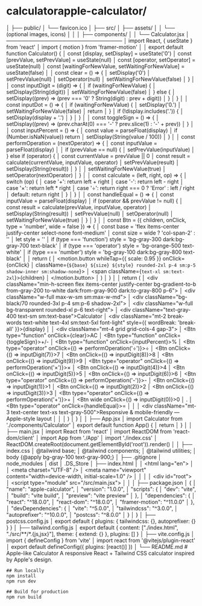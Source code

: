 # calculatorapple-calculator/
│
├── public/
│   └── favicon.ico
│
├── src/
│   ├── assets/
│   │   └── (optional images, icons)
│   │
│   ├── components/
│   │   └── Calculator.jsx
│       ───────────────────────────────
│       import React, { useState } from 'react'
│       import { motion } from 'framer-motion'
│
│       export default function Calculator() {
│         const [display, setDisplay] = useState('0')
│         const [prevValue, setPrevValue] = useState(null)
│         const [operator, setOperator] = useState(null)
│         const [waitingForNewValue, setWaitingForNewValue] = useState(false)
│
│         const clear = () => {
│           setDisplay('0')
│           setPrevValue(null)
│           setOperator(null)
│           setWaitingForNewValue(false)
│         }
│
│         const inputDigit = (digit) => {
│           if (waitingForNewValue) {
│             setDisplay(String(digit))
│             setWaitingForNewValue(false)
│           } else {
│             setDisplay((prev) => (prev === '0' ? String(digit) : prev + digit))
│           }
│         }
│
│         const inputDot = () => {
│           if (waitingForNewValue) {
│             setDisplay('0.')
│             setWaitingForNewValue(false)
│             return
│           }
│           if (!display.includes('.')) {
│             setDisplay(display + '.')
│           }
│         }
│
│         const toggleSign = () => {
│           setDisplay((prev) => (prev.charAt(0) === '-' ? prev.slice(1) : '-' + prev))
│         }
│
│         const inputPercent = () => {
│           const value = parseFloat(display)
│           if (Number.isNaN(value)) return
│           setDisplay(String(value / 100))
│         }
│
│         const performOperation = (nextOperator) => {
│           const inputValue = parseFloat(display)
│
│           if (prevValue == null) {
│             setPrevValue(inputValue)
│           } else if (operator) {
│             const currentValue = prevValue || 0
│             const result = calculate(currentValue, inputValue, operator)
│             setPrevValue(result)
│             setDisplay(String(result))
│           }
│
│           setWaitingForNewValue(true)
│           setOperator(nextOperator)
│         }
│
│         const calculate = (left, right, op) => {
│           switch (op) {
│             case '+': return left + right
│             case '-': return left - right
│             case '×': return left * right
│             case '÷': return right === 0 ? 'Error' : left / right
│             default: return right
│           }
│         }
│
│         const handleEqual = () => {
│           const inputValue = parseFloat(display)
│           if (operator && prevValue != null) {
│             const result = calculate(prevValue, inputValue, operator)
│             setDisplay(String(result))
│             setPrevValue(null)
│             setOperator(null)
│             setWaitingForNewValue(true)
│           }
│         }
│
│         const Btn = ({ children, onClick, type = 'number', wide = false }) => {
│           const base = 'flex items-center justify-center select-none font-medium'
│           const size = wide ? 'col-span-2' : ''
│           let style = ''
│           if (type === 'function') style = 'bg-gray-300 dark:bg-gray-700 text-black'
│           if (type === 'operator') style = 'bg-orange-500 text-white'
│           if (type === 'number') style = 'bg-gray-100 dark:bg-gray-800 text-black'
│
│           return (
│             <motion.button whileTap={{ scale: 0.95 }} onClick={onClick}
│               className={`${base} ${size} ${style} rounded-2xl p-4 sm:p-5 shadow-inner sm:shadow-none`}>
│               <span className={`text-xl sm:text-2xl`}>{children}</span>
│             </motion.button>
│           )
│         }
│
│         return (
│           <div className=\"min-h-screen flex items-center justify-center bg-gradient-to-b from-gray-200 to-white dark:from-gray-900 dark:to-gray-800 p-6\">
│             <div className=\"w-full max-w-sm sm:max-w-md\">
│               <div className=\"bg-black/70 rounded-3xl p-4 sm:p-6 shadow-2xl\">
│                 <div className=\"w-full bg-transparent rounded-xl p-6 text-right\">
│                   <div className=\"text-gray-400 text-sm sm:text-base\">Calculator</div>
│                   <div className=\"mt-2 break-words text-white text-4xl sm:text-5xl font-light\" style={{ wordBreak: 'break-all' }}>{display}</div>
│                 </div>
│                 <div className=\"mt-4 grid grid-cols-4 gap-3\">
│                   <Btn type=\"function\" onClick={clear}>AC</Btn>
│                   <Btn type=\"function\" onClick={toggleSign}>+/-</Btn>
│                   <Btn type=\"function\" onClick={inputPercent}>%</Btn>
│                   <Btn type=\"operator\" onClick={() => performOperation('÷')}>÷</Btn>
│                   <Btn onClick={() => inputDigit(7)}>7</Btn>
│                   <Btn onClick={() => inputDigit(8)}>8</Btn>
│                   <Btn onClick={() => inputDigit(9)}>9</Btn>
│                   <Btn type=\"operator\" onClick={() => performOperation('×')}>×</Btn>
│                   <Btn onClick={() => inputDigit(4)}>4</Btn>
│                   <Btn onClick={() => inputDigit(5)}>5</Btn>
│                   <Btn onClick={() => inputDigit(6)}>6</Btn>
│                   <Btn type=\"operator\" onClick={() => performOperation('-')}>-</Btn>
│                   <Btn onClick={() => inputDigit(1)}>1</Btn>
│                   <Btn onClick={() => inputDigit(2)}>2</Btn>
│                   <Btn onClick={() => inputDigit(3)}>3</Btn>
│                   <Btn type=\"operator\" onClick={() => performOperation('+')}>+</Btn>
│                   <Btn wide onClick={() => inputDigit(0)}>0</Btn>
│                   <Btn onClick={inputDot}>.</Btn>
│                   <Btn type=\"operator\" onClick={handleEqual}>=</Btn>
│                 </div>
│               </div>
│               <div className=\"mt-3 text-center text-xs text-gray-500\">Responsive & mobile-friendly — Apple-style layout</div>
│             </div>
│           </div>
│         )
│       }
│
│   ├── App.jsx
│       import Calculator from './components/Calculator'
│       export default function App() {
│         return <Calculator />
│       }
│
│   ├── main.jsx
│       import React from 'react'
│       import ReactDOM from 'react-dom/client'
│       import App from './App'
│       import './index.css'
│       ReactDOM.createRoot(document.getElementById('root')).render(<App />)
│
│   ├── index.css
│       @tailwind base;
│       @tailwind components;
│       @tailwind utilities;
│       body {@apply bg-gray-100 text-gray-900;}
│
├── .gitignore
│   node_modules
│   dist
│   .DS_Store
│
├── index.html
│   <!doctype html>
│   <html lang=\"en\">
│     <head>
│       <meta charset=\"UTF-8\" />
│       <meta name=\"viewport\" content=\"width=device-width, initial-scale=1.0\" />
│       <title>Apple Calculator</title>
│     </head>
│     <body>
│       <div id=\"root\"></div>
│       <script type=\"module\" src=\"/src/main.jsx\"></script>
│     </body>
│   </html>
│
├── package.json
│   {
│     \"name\": \"apple-calculator\",
│     \"version\": \"1.0.0\",
│     \"scripts\": {
│       \"dev\": \"vite\",
│       \"build\": \"vite build\",
│       \"preview\": \"vite preview\"
│     },
│     \"dependencies\": {
│       \"react\": \"^18.0.0\",
│       \"react-dom\": \"^18.0.0\",
│       \"framer-motion\": \"^11.0.0\"
│     },
│     \"devDependencies\": {
│       \"vite\": \"^5.0.0\",
│       \"tailwindcss\": \"^3.0.0\",
│       \"autoprefixer\": \"^10.0.0\",
│       \"postcss\": \"^8.0.0\"
│     }
│   }
│
├── postcss.config.js
│   export default { plugins: { tailwindcss: {}, autoprefixer: {} } }
│
├── tailwind.config.js
│   export default { content: [\"./index.html\", \"./src/**/*.{js,jsx}\"], theme: { extend: {} }, plugins: [] }
│
├── vite.config.js
│   import { defineConfig } from 'vite'
│   import react from '@vitejs/plugin-react'
│   export default defineConfig({ plugins: [react()] })
│
└── README.md
    # Apple-like Calculator
    A responsive React + Tailwind CSS calculator inspired by Apple's design.

    ## Run locally
    npm install
    npm run dev

    ## Build for production
    npm run build
